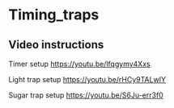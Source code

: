 # Timing_traps

## Video instructions


Timer setup
https://youtu.be/lfqgymy4Xxs

Light trap setup 
https://youtu.be/rHCy9TALwIY

Sugar trap setup
https://youtu.be/S6Ju-err3f0
